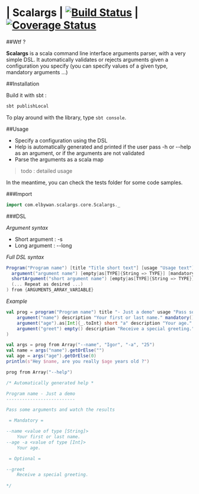 | Scalargs | [![Build Status](https://travis-ci.org/elbywan/Scalargs.svg?branch=master)](https://travis-ci.org/elbywan/xtended-xml) | [![Coverage Status](https://coveralls.io/repos/elbywan/Scalargs/badge.svg)](https://coveralls.io/r/elbywan/Scalargs)
===============

##Wtf ?

**Scalargs** is a scala command line interface arguments parser, with a very simple DSL.
It automatically validates or rejects arguments given a configuration you specify (you can specify values of a given type, mandatory arguments ...)

##Installation

Build it with sbt :

```bash
sbt publishLocal
```

To play around with the library, type `sbt console`.

##Usage

- Specify a configuration using the DSL
- Help is automatically generated and printed if the user pass -h or --help as an argument, or if the arguments are not validated
- Parse the arguments as a scala map

>todo : detailed usage

In the meantime, you can check the tests folder for some code samples.

###Import

```scala
import com.elbywan.scalargs.core.Scalargs._
```

###DSL

*Argument syntax*
- Short argument : -s
- Long argument : --long

*Full DSL syntax*
```scala
Program("Program name") [title "Title short text"] [usage "Usage text"] arguments (
  argument("argument name") [empty|as[TYPE]{String => TYPE}] [mandatory|optional] [short "short argument name"] [description "Description or usage"] [perform { value => action }],
  shortArgument("short argument name") [empty|as[TYPE]{String => TYPE}] [mandatory|optional] [name "long argument name"] [description "Description or usage"] [perform { value => action }]
  (... Repeat as desired ...)
) from {ARGUMENTS_ARRAY_VARIABLE}
```

*Example*
```scala
val prog = program("Program name") title "- Just a demo" usage "Pass some arguments and watch the results" arguments (
    argument("name") description "Your first or last name." mandatory() perform { x => println("Hello " + x+ "!") },
    argument("age").as[Int]{_.toInt} short "a" description "Your age." mandatory() perform {x: Int => println(x)},
    argument("greet") empty() description "Receive a special greeting." perform { _ => println("Hey dude !!") }
)

val args = prog from Array("--name", "Igor", "-a", "25")
val name = args("name").getOrElse("")
val age = args("age").getOrElse(0)
println(s"Hey $name, are you really $age years old ?")

prog from Array("--help")

/* Automatically generated help *

Program name - Just a demo
--------------------------

Pass some arguments and watch the results

 = Mandatory =

--name <value of type [String]>
	Your first or last name.
--age -a <value of type [Int]>
	Your age.

 = Optional =

--greet
	Receive a special greeting.
	
*/
```
